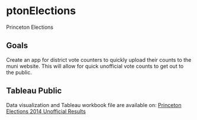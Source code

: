 # ptonElections
Princeton Elections

## Goals

Create an app for district vote counters to quickly upload their counts to the muni website. This will allow for quick unofficial vote counts to get out to the public.

## Tableau Public

Data visualization and Tableau workbook file are available on:
[Princeton Elections 2014 Unofficial Results](https://public.tableau.com/profile/code.for.princeton#!/vizhome/PrincetonMunicipalityMaptest_0/PerPersonShadedMap)
